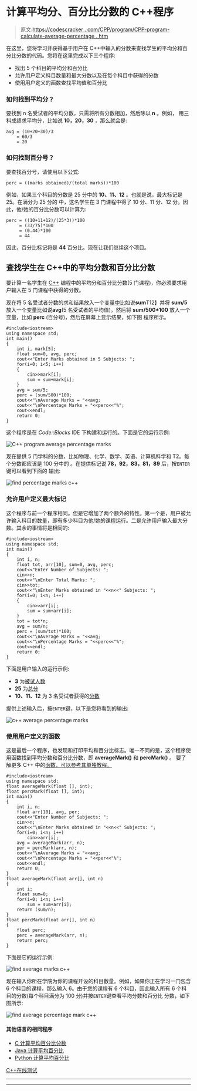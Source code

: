 # 计算平均分、百分比分数的 C++程序

> 原文:[https://codescracker . com/CPP/program/CPP-program-calculate-average-percentage . htm](https://codescracker.com/cpp/program/cpp-program-calculate-average-percentage.htm)

在这里，您将学习并获得基于用户在 C++中输入的分数来查找学生的平均分和百分比分数的代码。您将在这里完成以下三个程序:

*   找出 5 个科目的平均分和百分比
*   允许用户定义科目数量和最大分数以及在每个科目中获得的分数
*   使用用户定义的函数查找平均值和百分比

### 如何找到平均分？

要找到 n 名受试者的平均分数，只需将所有分数相加，然后除以 **n** 。例如， 用三科成绩求平均分，比如说 **10，20，30** ，那么就会是:

```
avg = (10+20+30)/3
    = 60/3
    = 20
```

### 如何找到百分号？

要查找百分号，请使用以下公式:

```
perc = ((marks obtained)/(total marks))*100
```

例如，如果三个科目的分数是 25 分中的 **10、11、12** 。也就是说，最大标记是 25。在满分为 25 分的 中，这名学生在 3 门课程中得了 10 分、11 分、12 分。因此，他/她的百分比分数可以计算为:

```
perc = ((10+11+12)/(25*3))*100
     = (33/75)*100
     = (0.44)*100
     = 44
```

因此，百分比标记将是 **44** 百分比。现在让我们继续这个项目。

## 查找学生在 C++中的平均分数和百分比分数

要计算一名学生在 [C++](/cpp/index.htm) 编程中的平均分和百分比分数(5 门课程)，你必须要求用户输入在 5 门课程中获得的分数。

现在将 5 名受试者分数的求和结果放入一个变量[中](/cpp/cpp-variables.htm)比如说**sum**T12】并将 **sum/5** 放入一个变量比如说**avg**(5 名受试者的平均值)。然后将 **sum/500*100** 放入一个 变量，比如 **perc** (百分号)，然后在屏幕上显示结果，如下图 程序所示。

```
#include<iostream>
using namespace std;
int main()
{
    int i, mark[5];
    float sum=0, avg, perc;
    cout<<"Enter Marks obtained in 5 Subjects: ";
    for(i=0; i<5; i++)
    {
        cin>>mark[i];
        sum = sum+mark[i];
    }
    avg = sum/5;
    perc = (sum/500)*100;
    cout<<"\nAverage Marks = "<<avg;
    cout<<"\nPercentage Marks = "<<perc<<"%";
    cout<<endl;
    return 0;
}
```

这个程序是在 *Code::Blocks* IDE 下构建和运行的。下面是它的运行示例:

![C++ program average percentage marks](../Images/31c5c14a13490eab7b059c25c2875cf0.png)

现在提供 5 门学科的分数，比如物理、化学、数学、英语、计算机科学和 T2。每个分数都应该是 100 分中的 。在提供标记说 **78，92，83，81，89** 后，按`ENTER`键可以看到下面的 输出:

![find percentage marks c++](../Images/ae646ca2285b93df4db0692ecdaafeae.png)

### 允许用户定义最大标记

这个程序与前一个程序相同。但是它增加了两个额外的特性。第一个是，用户被允许输入科目的数量，即有多少科目为他/她的课程运行。二是允许用户输入最大分数。其余的事情将是相同的:

```
#include<iostream>
using namespace std;
int main()
{
    int i, n;
    float tot, arr[10], sum=0, avg, perc;
    cout<<"Enter Number of Subjects: ";
    cin>>n;
    cout<<"\nEnter Total Marks: ";
    cin>>tot;
    cout<<"\nEnter Marks obtained in "<<n<<" Subjects: ";
    for(i=0; i<n; i++)
    {
        cin>>arr[i];
        sum = sum+arr[i];
    }
    tot = tot*n;
    avg = sum/n;
    perc = (sum/tot)*100;
    cout<<"\nAverage Marks = "<<avg;
    cout<<"\nPercentage Marks = "<<perc<<"%";
    cout<<endl;
    return 0;
}
```

下面是用户输入的运行示例:

*   **3** 为<u>被试人数</u>
*   **25** 为<u>总分</u>
*   **10、11、12** 为 3 名受试者获得的<u>分数</u>

提供上述输入后，按`ENTER`键，以下是您将看到的输出:

![c++ average percentage marks](../Images/9224934d262a8ef2485644e655796c4f.png)

### 使用用户定义的函数

这是最后一个程序，也发现和打印平均和百分比标志。唯一不同的是，这个程序使用函数找到平均分数和百分比分数，即 **averageMark()** 和 **percMark()** 。 要了解更多 C++ 中的[函数，可以参考其单独教程。](/cpp/cpp-functions.htm)

```
#include<iostream>
using namespace std;
float averageMark(float [], int);
float percMark(float [], int);
int main()
{
    int i, n;
    float arr[10], avg, per;
    cout<<"Enter Number of Subjects: ";
    cin>>n;
    cout<<"\nEnter Marks obtained in "<<n<<" Subjects: ";
    for(i=0; i<n; i++)
        cin>>arr[i];
    avg = averageMark(arr, n);
    per = percMark(arr, n);
    cout<<"\nAverage Marks = "<<avg;
    cout<<"\nPercentage Marks = "<<per<<"%";
    cout<<endl;
    return 0;
}
float averageMark(float arr[], int n)
{
    int i;
    float sum=0;
    for(i=0; i<n; i++)
        sum = sum+arr[i];
    return (sum/n);
}
float percMark(float arr[], int n)
{
    float perc;
    perc = averageMark(arr, n);
    return perc;
}
```

下面是它的运行示例:

![find average marks c++](../Images/373b18524651291b2e5771b1c968e422.png)

现在输入你所在学院为你的课程开设的科目数量。例如，如果你正在学习一门包含 6 个科目的课程，那么输入 6。由于您的课程有 6 个科目，因此输入所有 6 个科目的分数(每个科目满分为 100 分)并按`ENTER`键查看平均分数和百分比 分数，如下图所示:

![find average percentage mark c++](../Images/dca54f3ec6497e55cb90e13072a6986b.png)

#### 其他语言的相同程序

*   [C 计算平均百分比分数](/c/program/c-program-calculate-average-percentage.htm)
*   [Java 计算平均百分比](/java/program/java-program-calculate-average-percentage.htm)
*   [Python 计算平均百分比](/python/program/python-program-calculate-average-percentage-marks.htm)

[C++在线测试](/exam/showtest.php?subid=3)

* * *

* * *